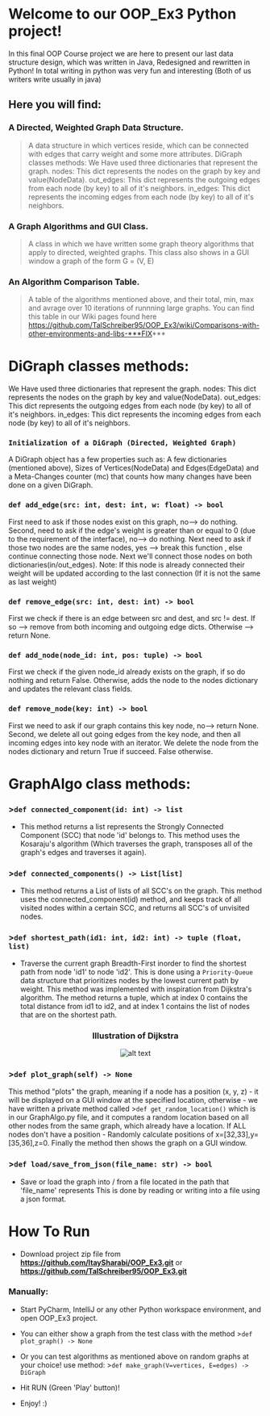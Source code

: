 # Welcome to our OOP_Ex3 Python project!
In this final OOP Course project we are here to present our last data structure design, which was written in Java,
Redesigned and rewritten in Python!
In total writing in python was very fun and interesting (Both of us writers write usually in java)


## Here you will find: 

### A Directed, Weighted Graph Data Structure. 
> A data structure in which vertices reside, which can be connected with edges that carry weight and some more attributes.
DiGraph classes methods:
We Have used three dictionaries that represent the graph. nodes: This dict represents the nodes on the graph by key and value(NodeData). out_edges: This dict represents the outgoing edges from each node (by key) to all of it's neighbors. in_edges: This dict represents the incoming edges from each node (by key) to all of it's neighbors.

### A Graph Algorithms and GUI Class.
> A class in which we have written some graph theory algorithms that apply to directed, weighted graphs.
This class also shows in a GUI window a graph of the form G = (V, E)

### An Algorithm Comparison Table.
> A table of the algorithms mentioned above, and their total, min, max and avrage over 10 iterations of runnning large graphs.
You can find this table in our Wiki pages found here https://github.com/TalSchreiber95/OOP_Ex3/wiki/Comparisons-with-other-environments-and-libs-***FIX***


# DiGraph classes methods:

We Have used three dictionaries that represent the graph. nodes: This dict represents the nodes on the graph by key and value(NodeData). out_edges: This dict represents the outgoing edges from each node (by key) to all of it's neighbors. in_edges: This dict represents the incoming edges from each node (by key) to all of it's neighbors.

### `Initialization of a DiGraph (Directed, Weighted Graph)`

A DiGraph object has a few properties such as: A few dictionaries (mentioned above), Sizes of Vertices(NodeData) and Edges(EdgeData) and 
a Meta-Changes counter (mc) that counts how many changes have been done on a given DiGraph.

### `def add_edge(src: int, dest: int, w: float) -> bool`

First need to ask if those nodes exist on this graph, no--> do nothing. Second, need to ask if the edge's weight is greater than or equal to 0 (due to the requirement of the interface), no--> do nothing. Next need to ask if those two nodes are the same nodes, yes --> break this function , else continue connecting those node. Next we'll connect those nodes on both dictionaries(in/out_edges). Note: If this node is already connected their weight will be updated according to the last connection (If it is not the same as last weight)

### `def remove_edge(src: int, dest: int) -> bool`

First we check if there is an edge between src and dest, and src != dest. If so --> remove from both incoming and outgoing edge dicts. Otherwise --> return None.

### `def add_node(node_id: int, pos: tuple) -> bool`
First we check if the given node_id already exists on the graph, if so do nothing and return False. Otherwise, adds the node to the nodes dictionary
and updates the relevant class fields.

### `def remove_node(key: int) -> bool`

First we need to ask if our graph contains this key node, no--> return None. Second, we delete all out going edges from the key node, and then all incoming edges into key node with an iterator. We delete the node from the nodes dictionary and return True if succeed. False otherwise.


# GraphAlgo class methods:

### >`def connected_component(id: int) -> list`
* This method returns a list represents the Strongly Connected Component (SCC) that node 'id'
belongs to. This method uses the Kosaraju's algorithm (Which traverses the graph, transposes all of the graph's edges and traverses it again).

### >`def connected_components() -> List[list]`
* This method returns a List of lists of all SCC's on the graph. This method uses the connected_component(id) method, 
and keeps track of all visited nodes within a certain SCC, and returns all SCC's of unvisited nodes.

### >`def shortest_path(id1: int, id2: int) -> tuple (float, list)` 
* Traverse the current graph Breadth-First inorder to find the shortest path from node 'id1' to node 'id2'.
This is done using a `Priority-Queue` data structure that prioritizes nodes by the lowest current path by weight.
This method was implemented with inspiration from Dijkstra's algorithm.
The method returns a tuple, which at index 0 contains the total distance from id1 to id2, and at index 1 contains the list 
of nodes that are on the shortest path.
<center> 
<h3> Illustration of Dijkstra </h3>

![alt text](https://upload.wikimedia.org/wikipedia/commons/5/57/Dijkstra_Animation.gif)

</center>

### >`def plot_graph(self) -> None` 
This method "plots" the graph, meaning if a node has a position (x, y, z) - it will be displayed on a GUI window 
at the specified location, otherwise - we have written a private method called >`def get_random_location()` 
which is in our GraphAlgo.py file, and it computes a random location based on all other nodes from the same graph,
which already have a location. If ALL nodes don't have a position - Randomly calculate positions of x=[32,33],y=[35,36],z=0.
Finally the method then shows the graph on a GUI window.


### >`def load/save_from_json(file_name: str) -> bool`
* Save or load the graph into / from a file located in the path that 'file_name' represents
This is done by reading or writing into a file using a json format.



# How To Run
* Download project zip file from **https://github.com/ItaySharabi/OOP_Ex3.git** or **https://github.com/TalSchreiber95/OOP_Ex3.git**

### Manually:

* Start PyCharm, IntelliJ or any other Python workspace environment, and open OOP_Ex3 project.
* You can either show a graph from the test class with the method >`def plot_graph() -> None`
* Or you can test algorithms as mentioned above on random graphs at your choice! use method: >`def make_graph(V=vertices, E=edges) -> DiGraph`

* Hit RUN (Green 'Play' button)! 

* Enjoy! :)
